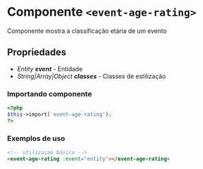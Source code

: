 # Componente `<event-age-rating>`
Componente mostra a classíficação etária de um evento
  
## Propriedades
- *Entity **event*** - Entidade
- *String|Array|Object **classes*** - Classes de estilização

### Importando componente
```PHP
<?php 
$this->import('event-age-rating');
?>
```
### Exemplos de uso
```HTML
<!-- utilizaçao básica -->
<event-age-rating :event="entity"></event-age-rating>

```